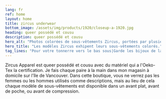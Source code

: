 ```yaml
---
lang: fr
ref: home
layout: home
title: zircus underwear
bottom_image: /assets/img/products/1920/closeup-a-1920.jpg
heading: queer possédé et cousu
description: queer possédé et cousu
hero_alt: "Photos colorées de sous-vêtements Zircus, portées par plusieurs modèles différents de genre et de présentation variés."
hero_title: "Les modèles Zircus exhipent leurs sous-vêtements colorés."
tag_lines: "Pour votre tonnerre vers le bas sous|Garde les bijoux de la couronne|Pour votre tresor national|Un condo de luxe pour vos petit soldats|si vous l'etes, vous pourriez etre gai|Contenir votre tonnerre dans le style|Une forme elegante pour vos meches|La camelote d'une personne est le tresor d'une autre"
---
```


Zircus Apparel est queer possédé et cousu avec du matériel qui a l'Oeko-Tex la
certification. Je fais chaque paire à la main dans mon magasin à domicile sur
l'île de Vancouver. Dans cette boutique, vous ne verrez pas les femmes ou les
hommes utilisés comme descriptions, mais au lieu de cela chaque modèle de
sous-vêtements est disponible dans un avant plat, avant de poche, ou avant de
compression.
